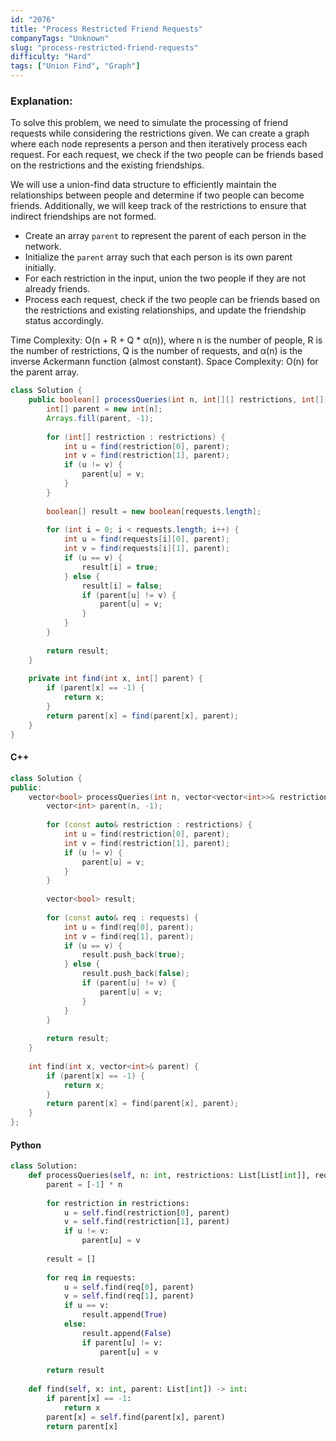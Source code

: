 ```yaml
---
id: "2076"
title: "Process Restricted Friend Requests"
companyTags: "Unknown"
slug: "process-restricted-friend-requests"
difficulty: "Hard"
tags: ["Union Find", "Graph"]
---
```


### Explanation:
To solve this problem, we need to simulate the processing of friend requests while considering the restrictions given. We can create a graph where each node represents a person and then iteratively process each request. For each request, we check if the two people can be friends based on the restrictions and the existing friendships.

We will use a union-find data structure to efficiently maintain the relationships between people and determine if two people can become friends. Additionally, we will keep track of the restrictions to ensure that indirect friendships are not formed.

- Create an array `parent` to represent the parent of each person in the network.
- Initialize the `parent` array such that each person is its own parent initially.
- For each restriction in the input, union the two people if they are not already friends.
- Process each request, check if the two people can be friends based on the restrictions and existing relationships, and update the friendship status accordingly.

Time Complexity: O(n + R + Q * α(n)), where n is the number of people, R is the number of restrictions, Q is the number of requests, and α(n) is the inverse Ackermann function (almost constant).
Space Complexity: O(n) for the parent array.

```java
class Solution {
    public boolean[] processQueries(int n, int[][] restrictions, int[][] requests) {
        int[] parent = new int[n];
        Arrays.fill(parent, -1);
        
        for (int[] restriction : restrictions) {
            int u = find(restriction[0], parent);
            int v = find(restriction[1], parent);
            if (u != v) {
                parent[u] = v;
            }
        }
        
        boolean[] result = new boolean[requests.length];
        
        for (int i = 0; i < requests.length; i++) {
            int u = find(requests[i][0], parent);
            int v = find(requests[i][1], parent);
            if (u == v) {
                result[i] = true;
            } else {
                result[i] = false;
                if (parent[u] != v) {
                    parent[u] = v;
                }
            }
        }
        
        return result;
    }
    
    private int find(int x, int[] parent) {
        if (parent[x] == -1) {
            return x;
        }
        return parent[x] = find(parent[x], parent);
    }
}
```

#### C++
```cpp
class Solution {
public:
    vector<bool> processQueries(int n, vector<vector<int>>& restrictions, vector<vector<int>>& requests) {
        vector<int> parent(n, -1);
        
        for (const auto& restriction : restrictions) {
            int u = find(restriction[0], parent);
            int v = find(restriction[1], parent);
            if (u != v) {
                parent[u] = v;
            }
        }
        
        vector<bool> result;
        
        for (const auto& req : requests) {
            int u = find(req[0], parent);
            int v = find(req[1], parent);
            if (u == v) {
                result.push_back(true);
            } else {
                result.push_back(false);
                if (parent[u] != v) {
                    parent[u] = v;
                }
            }
        }
        
        return result;
    }
    
    int find(int x, vector<int>& parent) {
        if (parent[x] == -1) {
            return x;
        }
        return parent[x] = find(parent[x], parent);
    }
};
```

#### Python
```python
class Solution:
    def processQueries(self, n: int, restrictions: List[List[int]], requests: List[List[int]]) -> List[bool]:
        parent = [-1] * n
        
        for restriction in restrictions:
            u = self.find(restriction[0], parent)
            v = self.find(restriction[1], parent)
            if u != v:
                parent[u] = v
        
        result = []
        
        for req in requests:
            u = self.find(req[0], parent)
            v = self.find(req[1], parent)
            if u == v:
                result.append(True)
            else:
                result.append(False)
                if parent[u] != v:
                    parent[u] = v
        
        return result
    
    def find(self, x: int, parent: List[int]) -> int:
        if parent[x] == -1:
            return x
        parent[x] = self.find(parent[x], parent)
        return parent[x]
```